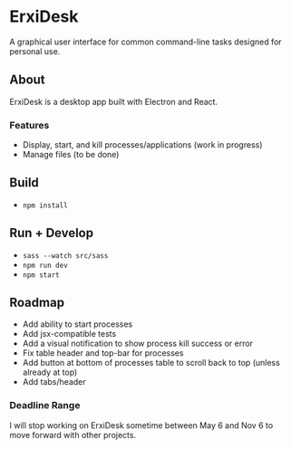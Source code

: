 # ErxiDesk

A graphical user interface for common command-line tasks designed for personal use.

## About

ErxiDesk is a desktop app built with Electron and React.

### Features
- Display, start, and kill processes/applications (work in progress)
- Manage files (to be done)

## Build
- ```npm install```

## Run + Develop
- ```sass --watch src/sass```
- ```npm run dev```
- ```npm start```

## Roadmap
- Add ability to start processes
- Add jsx-compatible tests
- Add a visual notification to show process kill success or error
- Fix table header and top-bar for processes
- Add button at bottom of processes table to scroll back to top (unless already at top)
- Add tabs/header

### Deadline Range

I will stop working on ErxiDesk sometime between May 6 and Nov 6 to move forward with other projects.
